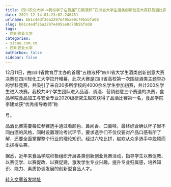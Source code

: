 ```yaml
---
title: 四川农业大学->我校学子在首届“五粮液杯”四川省大学生酒类创新创意大赛获品酒比赛第一名 | sicau.com.cn
date: 2021-12-14 01:23:02.240451
urlname: b61c4edf26a2297e495ae0c70b5bfa08
slug: b61c4edf26a2297e495ae0c70b5bfa08
tags: 
- 四川农业大学
categories:
- sicau.com.cn
- 四川农业大学
authorbox: false
sidebar: false
---
```

12月11日，由四川省教育厅主办的首届“五粮液杯”四川省大学生酒类创新创意大赛决赛在四川轻化工大学拉开帷幕，此次大赛是四川省高校第一次围绕酒类主题举办的学科竞赛，共吸引了来自30多所学校的4000余名学生参加初赛，共计200名学生进入决赛。我校共4个学生团队进入品酒、调酒、营销创意三个赛道的决赛，食品学院食品加工与安全专业2020级研究生赵欢获得了品酒比赛第一名，食品学院李建龙获“优秀指导教师”称
<!--more-->
号。

品酒比赛需要每位参赛选手通过看颜色、鼻闻香、口尝味，最终综合确认杯子里不同白酒的风格，同时设置理论考试环节，要求选手们不仅仅要对产品口感有所了解，还要全面掌握整个行业的理论知识。经过六轮比拼，赵欢从众多选手中脱颖而出拔得头筹。

据悉，近年来食品学院积极组织开展各类创新创业竞赛活动，指导学生以赛促教、以赛促学、以赛促改、以赛促建，激发学生专业兴趣，提升专业归属感，培养知识、能力、素质协调发展的创新型食品人才。



[转入文章首发地址](https://news.sicau.edu.cn/info/1078/65994.htm)